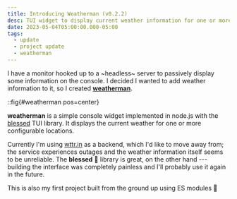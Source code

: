```yaml
---
title: Introducing Weatherman (v0.2.2)
desc: TUI widget to display current weather information for one or more locations.
date: 2023-05-04T05:00:00.000-05:00
tags:
  - update
  - project update
  - weatherman
---
```


I have a monitor hooked up to a ~headless~ server to passively display some
information on the console. I decided I wanted to add weather information to it,
so I created **[weatherman](https://github.com/0E9B061F/weatherman)**.

::fig{#weatherman pos=center}

**weatherman** is a simple console widget implemented in node.js with the
[blessed](https://github.com/chjj/blessed) TUI library. It displays the current
weather for one or more configurable locations.

Currently I'm using [wttr.in](https://wttr.in) as a backend, which I'd like to
move away from; the service experiences outages and the weather information
itself seems to be unreliable. The **blessed**&nbsp;:angel: library is great, on
the other hand --- building the interface was completely painless and I'll
probably use it again in the future.

This is also my first project built from the ground up using ES modules
:partying_face:
